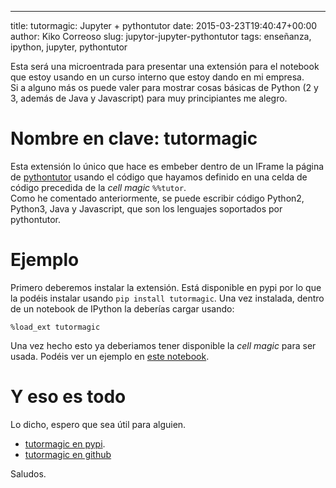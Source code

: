 ---
title: tutormagic: Jupyter + pythontutor
date: 2015-03-23T19:40:47+00:00
author: Kiko Correoso
slug: jupytor-jupyter-pythontutor
tags: enseñanza, ipython, jupyter, pythontutor

Esta será una microentrada para presentar una extensión para el notebook que estoy usando en un curso interno que estoy dando en mi empresa.  
Si a alguno más os puede valer para mostrar cosas básicas de Python (2 y 3, además de Java y Javascript) para muy principiantes me alegro.

# Nombre en clave: tutormagic

Esta extensión lo único que hace es embeber dentro de un IFrame la página de [pythontutor](http://www.pythontutor.com) usando el código que hayamos definido en una celda de código precedida de la _cell magic_ `%%tutor`.  
Como he comentado anteriormente, se puede escribir código Python2, Python3, Java y Javascript, que son los lenguajes soportados por pythontutor.

# Ejemplo

Primero deberemos instalar la extensión. Está disponible en pypi por lo que la podéis instalar usando `pip install tutormagic`. Una vez instalada, dentro de un notebook de IPython la deberías cargar usando:

`%load_ext tutormagic`

Una vez hecho esto ya deberiamos tener disponible la _cell magic_ para ser usada. Podéis ver un ejemplo en [este notebook](http://nbviewer.ipython.org/github/Pybonacci/notebooks/blob/master/tutormagic.ipynb).

# Y eso es todo

Lo dicho, espero que sea útil para alguien.

*  [tutormagic en pypi](https://pypi.python.org/pypi/tutormagic).
*  [tutormagic en github](https://github.com/kikocorreoso/tutormagic)

Saludos.
